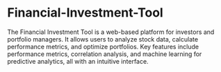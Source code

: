 # Financial-Investment-Tool
The Financial Investment Tool is a web-based platform for investors and portfolio managers. It allows users to analyze stock data, calculate performance metrics, and optimize portfolios. Key features include performance metrics, correlation analysis, and machine learning for predictive analytics, all with an intuitive interface.
